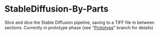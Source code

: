 # StableDiffusion-By-Parts
Slice and dice the Stable Diffusion pipeline, saving to a TIFF file in between sections. Currently in prototype phase (see "[Prototype](https://github.com/AndrewPlewe/StableDiffusion-By-Parts/tree/prototype)" branch for details)
